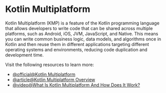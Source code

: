 # Kotlin Multiplatform

Kotlin Multiplatform (KMP) is a feature of the Kotlin programming language that allows developers to write code that can be shared across multiple platforms, such as Android, iOS, JVM, JavaScript, and Native. This means you can write common business logic, data models, and algorithms once in Kotlin and then reuse them in different applications targeting different operating systems and environments, reducing code duplication and development time.

Visit the following resources to learn more:

- [@official@Kotlin Multiplatform](https://kotlinlang.org/docs/multiplatform.html)
- [@article@Kotlin Multiplatform Overview](https://developer.android.com/kotlin/multiplatform)
- [@video@What Is Kotlin Multiplatform And How Does It Work?](https://www.youtube.com/watch?v=RSBO1C_Du2U)